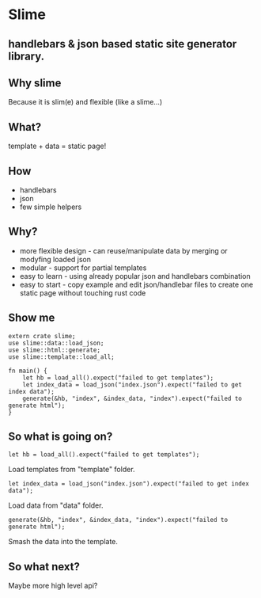 # Slime

## handlebars & json based static site generator library.

## Why slime
Because it is slim(e) and flexible (like a slime...)

## What?
template + data = static page!

## How
- handlebars
- json
- few simple helpers

## Why?
- more flexible design - can reuse/manipulate data by merging or modyfing loaded json
- modular - support for partial templates
- easy to learn - using already popular json and handlebars combination
- easy to start - copy example and edit json/handlebar files to create one static page without touching rust code

## Show me

```
extern crate slime;
use slime::data::load_json;
use slime::html::generate;
use slime::template::load_all;

fn main() {
    let hb = load_all().expect("failed to get templates");
    let index_data = load_json("index.json").expect("failed to get index data");
    generate(&hb, "index", &index_data, "index").expect("failed to generate html");
}

```

## So what is going on?

```
let hb = load_all().expect("failed to get templates");
```
Load templates from "template" folder.


```
let index_data = load_json("index.json").expect("failed to get index data");
```
Load data from "data" folder.


```
generate(&hb, "index", &index_data, "index").expect("failed to generate html");
```
Smash the data into the template.

## So what next?
Maybe more high level api?

